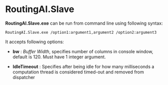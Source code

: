 # RoutingAI.Slave #

**RoutingAI.Slave.exe** can be run from command line using following syntax:

`RoutingAI.Slave.exe /option1:argument1,argument2 /option2:argument3`

It accepts following options:

- **bw** : *Buffer Width*, specifies number of columns in console window, default is 120. Must have 1 integer argument.

- **IdleTimeout** : Specifies after being idle for how many milliseconds a computation thread is considered timed-out and removed from dispatcher